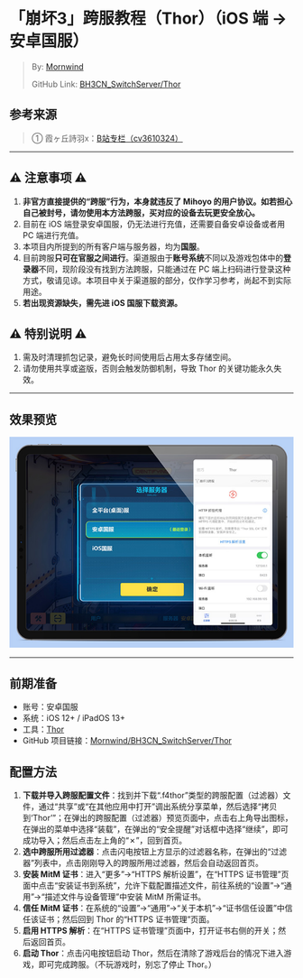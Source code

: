 # 「崩坏3」跨服教程（Thor）（iOS 端 → 安卓国服）
 > By: [Mornwind](https://blog.mornwind.cc)
 > 
 > GitHub Link: [BH3CN_SwitchServer/Thor](https://github.com/Mornwind/BH3CN_SwitchServer/tree/master/Thor)

## 参考来源
 > ① 霞ヶ丘詩羽x：[B站专栏（cv3610324）](https://www.bilibili.com/read/cv3610324)

---

## ⚠️ 注意事项 ⚠️
1. **非官方直接提供的“跨服”行为，本身就违反了 Mihoyo 的用户协议。如若担心自己被封号，请勿使用本方法跨服，买对应的设备去玩更安全放心。**
2. 目前在 iOS 端登录安卓国服，仍无法进行充值，还需要自备安卓设备或者用 PC 端进行充值。
3. 本项目内所提到的所有客户端与服务器，均为**国服**。
4. 目前跨服**只可在官服之间进行**。渠道服由于**账号系统**不同以及游戏包体中的**登录器**不同，现阶段没有找到方法跨服，只能通过在 PC 端上扫码进行登录这种方式，敬请见谅。本项目中关于渠道服的部分，仅作学习参考，尚起不到实际用途。
5. **若出现资源缺失，需先进 iOS 国服下载资源。**

## ⚠️ 特别说明 ⚠️
1. 需及时清理抓包记录，避免长时间使用后占用太多存储空间。
2. 请勿使用共享或盗版，否则会触发防御机制，导致 Thor 的关键功能永久失效。

---

## 效果预览
![使用 Thor 跨服](/Thor/Thor_Preview.jpg)

---

## 前期准备
- 账号：安卓国服
- 系统：iOS 12+ / iPadOS 13+
- 工具：[Thor](https://apps.apple.com/app/id1210562295)
- GitHub 项目链接：[Mornwind/BH3CN_SwitchServer/Thor](/Thor)

## 配置方法
1. **下载并导入跨服配置文件**：找到并下载“.f4thor”类型的跨服配置（过滤器）文件，通过“共享”或“在其他应用中打开”调出系统分享菜单，然后选择“拷贝到‘Thor’”；在弹出的跨服配置（过滤器）预览页面中，点击右上角导出图标，在弹出的菜单中选择“装载”，在弹出的“安全提醒”对话框中选择“继续”，即可成功导入；然后点击左上角的“✗”，回到首页。
2. **选中跨服所用过滤器**：点击闪电按钮上方显示的过滤器名称，在弹出的“过滤器”列表中，点击刚刚导入的跨服所用过滤器，然后会自动返回首页。
3. **安装 MitM 证书**：进入“更多”→“HTTPS 解析设置”，在“HTTPS 证书管理”页面中点击“安装证书到系统”，允许下载配置描述文件，前往系统的“设置”→“通用”→“描述文件与设备管理”中安装 MitM 所需证书。
4. **信任 MitM 证书**：在系统的“设置”→“通用”→“关于本机”→“证书信任设置”中信任该证书；然后回到 Thor 的“HTTPS 证书管理”页面。
5. **启用 HTTPS 解析**：在“HTTPS 证书管理”页面中，打开证书右侧的开关；然后返回首页。
6. **启动 Thor**：点击闪电按钮启动 Thor，然后在清除了游戏后台的情况下进入游戏，即可完成跨服。（不玩游戏时，别忘了停止 Thor。）
